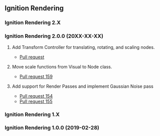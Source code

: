 ## Ignition Rendering

### Ignition Rendering 2.X

### Ignition Rendering 2.0.0 (20XX-XX-XX)

1. Add Transform Controller for translating, rotating, and scaling nodes.
    * [Pull request ](https://bitbucket.org/ignitionrobotics/ign-rendering/pull-requests/)

1. Move scale functions from Visual to Node class.
    * [Pull request 159](https://bitbucket.org/ignitionrobotics/ign-rendering/pull-requests/159)

1. Add support for Render Passes and implement Gaussian Noise pass
    * [Pull request 154](https://bitbucket.org/ignitionrobotics/ign-rendering/pull-requests/154)
    * [Pull request 155](https://bitbucket.org/ignitionrobotics/ign-rendering/pull-requests/155)

### Ignition Rendering 1.X

### Ignition Rendering 1.0.0 (2019-02-28)
